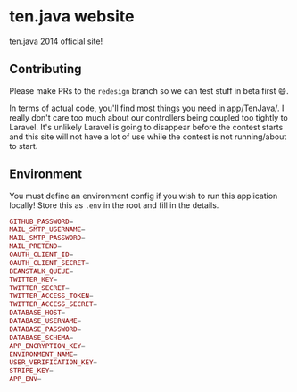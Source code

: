 ten.java website
================

ten.java 2014 official site!

Contributing
------------

Please make PRs to the `redesign` branch so we can test stuff in beta first :smile:.

In terms of actual code, you'll find most things you need in app/TenJava/.
I really don't care too much about our controllers being coupled too tightly to Laravel. It's unlikely Laravel is going
to disappear before the contest starts and this site will not have a lot of use while the contest is not running/about
to start.

Environment
-----------

You must define an environment config if you wish to run this application locally!
Store this as `.env` in the root and fill in the details.

````php
GITHUB_PASSWORD=
MAIL_SMTP_USERNAME=
MAIL_SMTP_PASSWORD=
MAIL_PRETEND=
OAUTH_CLIENT_ID=
OAUTH_CLIENT_SECRET=
BEANSTALK_QUEUE=
TWITTER_KEY=
TWITTER_SECRET=
TWITTER_ACCESS_TOKEN=
TWITTER_ACCESS_SECRET=
DATABASE_HOST=
DATABASE_USERNAME=
DATABASE_PASSWORD=
DATABASE_SCHEMA=
APP_ENCRYPTION_KEY=
ENVIRONMENT_NAME=
USER_VERIFICATION_KEY=
STRIPE_KEY=
APP_ENV=
````
